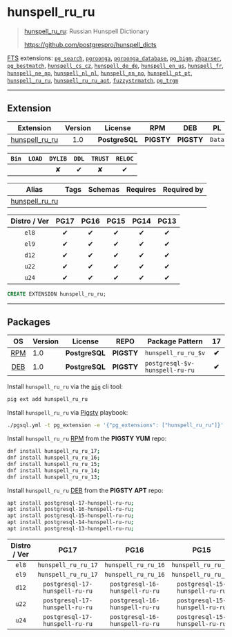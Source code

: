 # hunspell_ru_ru


> [hunspell_ru_ru](https://github.com/postgrespro/hunspell_dicts): Russian Hunspell Dictionary
>
> https://github.com/postgrespro/hunspell_dicts





[FTS](/fts) extensions: [`pg_search`](/pg_search), [`pgroonga`](/pgroonga), [`pgroonga_database`](/pgroonga_database), [`pg_bigm`](/pg_bigm), [`zhparser`](/zhparser), [`pg_bestmatch`](/pg_bestmatch), [`hunspell_cs_cz`](/hunspell_cs_cz), [`hunspell_de_de`](/hunspell_de_de), [`hunspell_en_us`](/hunspell_en_us), [`hunspell_fr`](/hunspell_fr), [`hunspell_ne_np`](/hunspell_ne_np), [`hunspell_nl_nl`](/hunspell_nl_nl), [`hunspell_nn_no`](/hunspell_nn_no), [`hunspell_pt_pt`](/hunspell_pt_pt), [`hunspell_ru_ru`](/hunspell_ru_ru), [`hunspell_ru_ru_aot`](/hunspell_ru_ru_aot), [`fuzzystrmatch`](/fuzzystrmatch), [`pg_trgm`](/pg_trgm)


-------
## Extension


| Extension | Version | License | RPM | DEB | PL |
|-----------|:-------:|:-------:|:---:|:---:|:--:|
| [hunspell_ru_ru](https://github.com/postgrespro/hunspell_dicts) | 1.0 | **<span class="tcblue">PostgreSQL</span>** | **<span class="tcwarn">PIGSTY</span>** | **<span class="tcwarn">PIGSTY</span>** | `Data` |



| `Bin` | `LOAD` | `DYLIB` | `DDL` | `TRUST` | `RELOC` |
|:-----:|:------:|:-------:|:-----:|:-------:|:-------:|
|  |  | <span class="tcwarn">✘</span> | <span class="tcblue">✔</span> | <span class="tcwarn">✘</span> | <span class="tcblue">✔</span> |



| Alias | Tags | Schemas | Requires | Required by |
|-------|------|---------|----------|-------------|
| [hunspell_ru_ru](/hunspell_ru_ru) |  |  |  |  |



| Distro / Ver | PG17 | PG16 | PG15 | PG14 | PG13 |
|:------------:|:----:|:----:|:----:|:----:|:----:|
| `el8` | <span class="tcblue">✔</span> | <span class="tcblue">✔</span> | <span class="tcblue">✔</span> | <span class="tcblue">✔</span> | <span class="tcblue">✔</span> |
| `el9` | <span class="tcblue">✔</span> | <span class="tcblue">✔</span> | <span class="tcblue">✔</span> | <span class="tcblue">✔</span> | <span class="tcblue">✔</span> |
| `d12` | <span class="tcblue">✔</span> | <span class="tcblue">✔</span> | <span class="tcblue">✔</span> | <span class="tcblue">✔</span> | <span class="tcblue">✔</span> |
| `u22` | <span class="tcblue">✔</span> | <span class="tcblue">✔</span> | <span class="tcblue">✔</span> | <span class="tcblue">✔</span> | <span class="tcblue">✔</span> |
| `u24` | <span class="tcblue">✔</span> | <span class="tcblue">✔</span> | <span class="tcblue">✔</span> | <span class="tcblue">✔</span> | <span class="tcblue">✔</span> |





```sql
CREATE EXTENSION hunspell_ru_ru;
```

-----------


## Packages


| OS | Version | License | REPO | Package Pattern | 17 | 16 | 15 | 14 | 13 | Dependency |
|:--:|---------|:-------:|:----:|-----------------|:--:|:--:|:--:|:--:|:--:|------------|
| [RPM](/rpm) | 1.0 | **<span class="tcblue">PostgreSQL</span>** | **<span class="tcwarn">PIGSTY</span>** | `hunspell_ru_ru_$v` | **<span class="tcwarn">✔</span>** | **<span class="tcwarn">✔</span>** | **<span class="tcwarn">✔</span>** | **<span class="tcwarn">✔</span>** | **<span class="tcwarn">✔</span>** |  |
| [DEB](/deb) | 1.0 | **<span class="tcblue">PostgreSQL</span>** | **<span class="tcwarn">PIGSTY</span>** | `postgresql-$v-hunspell-ru-ru` | **<span class="tcwarn">✔</span>** | **<span class="tcwarn">✔</span>** | **<span class="tcwarn">✔</span>** | **<span class="tcwarn">✔</span>** | **<span class="tcwarn">✔</span>** |  |



Install `hunspell_ru_ru` via the [`pig`](https://github.com/pgsty/pig) cli tool:

```bash
pig ext add hunspell_ru_ru
```


Install `hunspell_ru_ru` via [Pigsty](https://pigsty.io/docs/pgext/usage/install/) playbook:

```bash
./pgsql.yml -t pg_extension -e '{"pg_extensions": ["hunspell_ru_ru"]}'
```


Install `hunspell_ru_ru` [RPM](/rpm) from the **<span class="tcwarn">PIGSTY</span>** **YUM** repo:

```bash
dnf install hunspell_ru_ru_17;
dnf install hunspell_ru_ru_16;
dnf install hunspell_ru_ru_15;
dnf install hunspell_ru_ru_14;
dnf install hunspell_ru_ru_13;
```


Install `hunspell_ru_ru` [DEB](/deb) from the **<span class="tcwarn">PIGSTY</span>** **APT** repo:

```bash
apt install postgresql-17-hunspell-ru-ru;
apt install postgresql-16-hunspell-ru-ru;
apt install postgresql-15-hunspell-ru-ru;
apt install postgresql-14-hunspell-ru-ru;
apt install postgresql-13-hunspell-ru-ru;
```




| Distro / Ver | PG17 | PG16 | PG15 | PG14 | PG13 |
|:------------:|:----:|:----:|:----:|:----:|:----:|
| `el8` | `hunspell_ru_ru_17` | `hunspell_ru_ru_16` | `hunspell_ru_ru_15` | `hunspell_ru_ru_14` | `hunspell_ru_ru_13` |
| `el9` | `hunspell_ru_ru_17` | `hunspell_ru_ru_16` | `hunspell_ru_ru_15` | `hunspell_ru_ru_14` | `hunspell_ru_ru_13` |
| `d12` | `postgresql-17-hunspell-ru-ru` | `postgresql-16-hunspell-ru-ru` | `postgresql-15-hunspell-ru-ru` | `postgresql-14-hunspell-ru-ru` | `postgresql-13-hunspell-ru-ru` |
| `u22` | `postgresql-17-hunspell-ru-ru` | `postgresql-16-hunspell-ru-ru` | `postgresql-15-hunspell-ru-ru` | `postgresql-14-hunspell-ru-ru` | `postgresql-13-hunspell-ru-ru` |
| `u24` | `postgresql-17-hunspell-ru-ru` | `postgresql-16-hunspell-ru-ru` | `postgresql-15-hunspell-ru-ru` | `postgresql-14-hunspell-ru-ru` | `postgresql-13-hunspell-ru-ru` |





